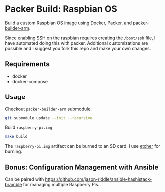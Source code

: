 # Packer Build: Raspbian OS

Build a custom Raspbian OS image using Docker, Packer, and [packer-builder-arm](https://github.com/mkaczanowski/packer-builder-arm).

Since enabling SSH on the raspbian requires creating the `/boot/ssh` file, I
have automated doing this with packer. Additional customizations are possible
and I suggest you fork this repo and make your own changes.

## Requirements

- docker
- docker-compose

## Usage

Checkout `packer-builder-arm` submodule.

```sh
git submodule update --init --recursive
```

Build `raspberry-pi.img`

```sh
make build
```

The `raspberry-pi.img` artifact can be burned to an SD card. I
use [etcher](https://www.balena.io/etcher) for burning.

## Bonus: Configuration Management with Ansible

Can be paired with https://github.com/jason-riddle/ansible-hashistack-bramble
for managing multiple Raspberry Pis.
